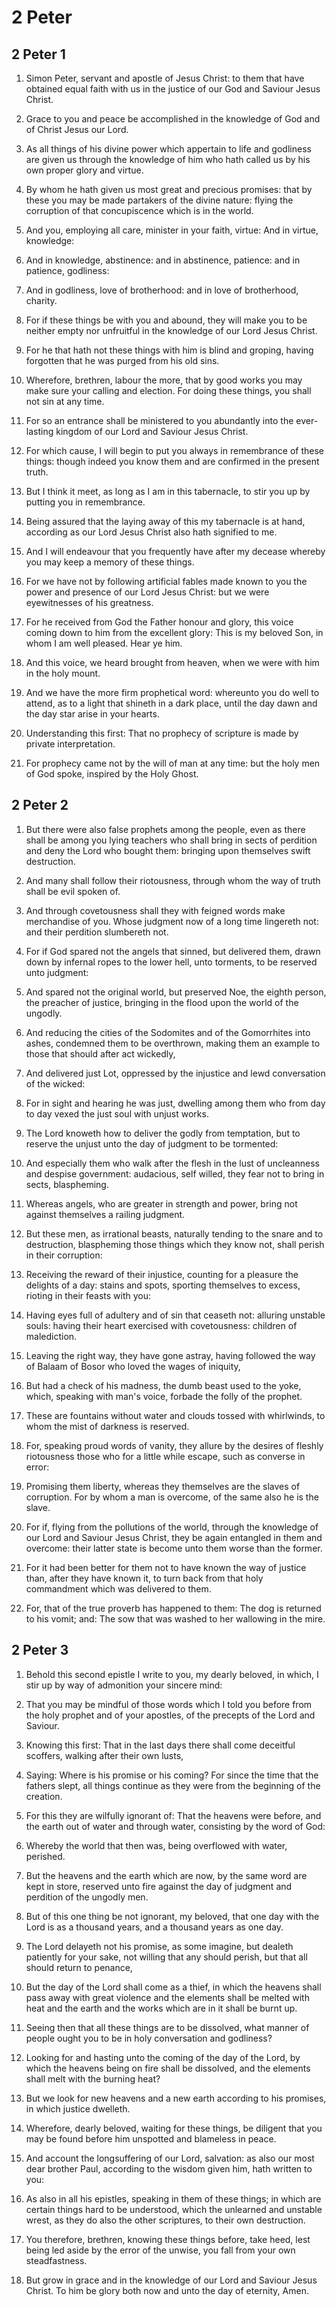 # 2 Peter

## 2 Peter 1

1. Simon Peter, servant and apostle of Jesus Christ: to them that have obtained equal faith with us in the justice of our God and Saviour Jesus Christ.

2. Grace to you and peace be accomplished in the knowledge of God and of Christ Jesus our Lord.

3. As all things of his divine power which appertain to life and godliness are given us through the knowledge of him who hath called us by his own proper glory and virtue.

4. By whom he hath given us most great and precious promises: that by these you may be made partakers of the divine nature: flying the corruption of that concupiscence which is in the world.

5. And you, employing all care, minister in your faith, virtue: And in virtue, knowledge:

6. And in knowledge, abstinence: and in abstinence, patience: and in patience, godliness:

7. And in godliness, love of brotherhood: and in love of brotherhood, charity.

8. For if these things be with you and abound, they will make you to be neither empty nor unfruitful in the knowledge of our Lord Jesus Christ.

9. For he that hath not these things with him is blind and groping, having forgotten that he was purged from his old sins.

10. Wherefore, brethren, labour the more, that by good works you may make sure your calling and election. For doing these things, you shall not sin at any time.

11. For so an entrance shall be ministered to you abundantly into the ever-lasting kingdom of our Lord and Saviour Jesus Christ.

12. For which cause, I will begin to put you always in remembrance of these things: though indeed you know them and are confirmed in the present truth.

13. But I think it meet, as long as I am in this tabernacle, to stir you up by putting you in remembrance.

14. Being assured that the laying away of this my tabernacle is at hand, according as our Lord Jesus Christ also hath signified to me.

15. And I will endeavour that you frequently have after my decease whereby you may keep a memory of these things.

16. For we have not by following artificial fables made known to you the power and presence of our Lord Jesus Christ: but we were eyewitnesses of his greatness.

17. For he received from God the Father honour and glory, this voice coming down to him from the excellent glory: This is my beloved Son, in whom I am well pleased. Hear ye him.

18. And this voice, we heard brought from heaven, when we were with him in the holy mount.

19. And we have the more firm prophetical word: whereunto you do well to attend, as to a light that shineth in a dark place, until the day dawn and the day star arise in your hearts.

20. Understanding this first: That no prophecy of scripture is made by private interpretation.

21. For prophecy came not by the will of man at any time: but the holy men of God spoke, inspired by the Holy Ghost. 

## 2 Peter 2

1. But there were also false prophets among the people, even as there shall be among you lying teachers who shall bring in sects of perdition and deny the Lord who bought them: bringing upon themselves swift destruction.

2. And many shall follow their riotousness, through whom the way of truth shall be evil spoken of.

3. And through covetousness shall they with feigned words make merchandise of you. Whose judgment now of a long time lingereth not: and their perdition slumbereth not.

4. For if God spared not the angels that sinned, but delivered them, drawn down by infernal ropes to the lower hell, unto torments, to be reserved unto judgment:

5. And spared not the original world, but preserved Noe, the eighth person, the preacher of justice, bringing in the flood upon the world of the ungodly.

6. And reducing the cities of the Sodomites and of the Gomorrhites into ashes, condemned them to be overthrown, making them an example to those that should after act wickedly,

7. And delivered just Lot, oppressed by the injustice and lewd conversation of the wicked:

8. For in sight and hearing he was just, dwelling among them who from day to day vexed the just soul with unjust works.

9. The Lord knoweth how to deliver the godly from temptation, but to reserve the unjust unto the day of judgment to be tormented:

10. And especially them who walk after the flesh in the lust of uncleanness and despise government: audacious, self willed, they fear not to bring in sects, blaspheming.

11. Whereas angels, who are greater in strength and power, bring not against themselves a railing judgment.

12. But these men, as irrational beasts, naturally tending to the snare and to destruction, blaspheming those things which they know not, shall perish in their corruption:

13. Receiving the reward of their injustice, counting for a pleasure the delights of a day: stains and spots, sporting themselves to excess, rioting in their feasts with you:

14. Having eyes full of adultery and of sin that ceaseth not: alluring unstable souls: having their heart exercised with covetousness: children of malediction.

15. Leaving the right way, they have gone astray, having followed the way of Balaam of Bosor who loved the wages of iniquity,

16. But had a check of his madness, the dumb beast used to the yoke, which, speaking with man's voice, forbade the folly of the prophet.

17. These are fountains without water and clouds tossed with whirlwinds, to whom the mist of darkness is reserved.

18. For, speaking proud words of vanity, they allure by the desires of fleshly riotousness those who for a little while escape, such as converse in error:

19. Promising them liberty, whereas they themselves are the slaves of corruption. For by whom a man is overcome, of the same also he is the slave.

20. For if, flying from the pollutions of the world, through the knowledge of our Lord and Saviour Jesus Christ, they be again entangled in them and overcome: their latter state is become unto them worse than the former.

21. For it had been better for them not to have known the way of justice than, after they have known it, to turn back from that holy commandment which was delivered to them.

22. For, that of the true proverb has happened to them: The dog is returned to his vomit; and: The sow that was washed to her wallowing in the mire. 

## 2 Peter 3

1. Behold this second epistle I write to you, my dearly beloved, in which, I stir up by way of admonition your sincere mind:

2. That you may be mindful of those words which I told you before from the holy prophet and of your apostles, of the precepts of the Lord and Saviour.

3. Knowing this first: That in the last days there shall come deceitful scoffers, walking after their own lusts,

4. Saying: Where is his promise or his coming? For since the time that the fathers slept, all things continue as they were from the beginning of the creation.

5. For this they are wilfully ignorant of: That the heavens were before, and the earth out of water and through water, consisting by the word of God:

6. Whereby the world that then was, being overflowed with water, perished.

7. But the heavens and the earth which are now, by the same word are kept in store, reserved unto fire against the day of judgment and perdition of the ungodly men.

8. But of this one thing be not ignorant, my beloved, that one day with the Lord is as a thousand years, and a thousand years as one day.

9. The Lord delayeth not his promise, as some imagine, but dealeth patiently for your sake, not willing that any should perish, but that all should return to penance,

10. But the day of the Lord shall come as a thief, in which the heavens shall pass away with great violence and the elements shall be melted with heat and the earth and the works which are in it shall be burnt up.

11. Seeing then that all these things are to be dissolved, what manner of people ought you to be in holy conversation and godliness?

12. Looking for and hasting unto the coming of the day of the Lord, by which the heavens being on fire shall be dissolved, and the elements shall melt with the burning heat?

13. But we look for new heavens and a new earth according to his promises, in which justice dwelleth.

14. Wherefore, dearly beloved, waiting for these things, be diligent that you may be found before him unspotted and blameless in peace.

15. And account the longsuffering of our Lord, salvation: as also our most dear brother Paul, according to the wisdom given him, hath written to you:

16. As also in all his epistles, speaking in them of these things; in which are certain things hard to be understood, which the unlearned and unstable wrest, as they do also the other scriptures, to their own destruction.

17. You therefore, brethren, knowing these things before, take heed, lest being led aside by the error of the unwise, you fall from your own steadfastness.

18. But grow in grace and in the knowledge of our Lord and Saviour Jesus Christ. To him be glory both now and unto the day of eternity, Amen.  